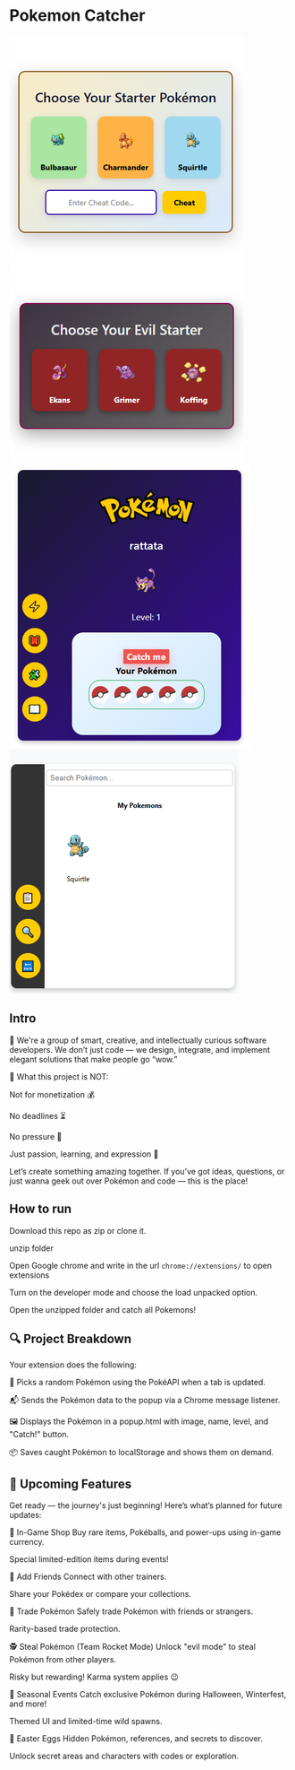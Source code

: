 # Pokemon Catcher

![Alt text](assets/intro1.PNG "Overview")
![Alt text](assets/intro2.PNG "Overview")
![Alt text](assets/intro3.PNG "Overview")
![Alt text](assets/intro4.PNG "Overview")


## Intro


🧠 We're a group of smart, creative, and intellectually curious software developers.
We don’t just code — we design, integrate, and implement elegant solutions that make people go “wow.”

🎯 What this project is NOT:

Not for monetization 💰

No deadlines ⏳

No pressure 🚫

Just passion, learning, and expression 🚀


Let’s create something amazing together. If you’ve got ideas, questions, or just wanna geek out over Pokémon and code — this is the place!

## How to run

Download this repo as zip or clone it.

unzip folder

Open Google chrome and write in the url `chrome://extensions/` to open extensions

Turn on the developer mode and choose the load unpacked option.

Open the unzipped folder and catch all Pokemons!

## 🔍 Project Breakdown
Your extension does the following:

  🧠 Picks a random Pokémon using the PokéAPI when a tab is updated.
  
  📬 Sends the Pokémon data to the popup via a Chrome message listener.
  
  🖼️ Displays the Pokémon in a popup.html with image, name, level, and "Catch!" button.
  
  📦 Saves caught Pokémon to localStorage and shows them on demand.

## 🚧 Upcoming Features
Get ready — the journey's just beginning! Here’s what’s planned for future updates:

🛒 In-Game Shop
Buy rare items, Pokéballs, and power-ups using in-game currency.

Special limited-edition items during events!

👥 Add Friends
Connect with other trainers.

Share your Pokédex or compare your collections.

🔁 Trade Pokémon
Safely trade Pokémon with friends or strangers.

Rarity-based trade protection.

🕵️ Steal Pokémon (Team Rocket Mode)
Unlock "evil mode" to steal Pokémon from other players.

Risky but rewarding! Karma system applies 😉

🎉 Seasonal Events
Catch exclusive Pokémon during Halloween, Winterfest, and more!

Themed UI and limited-time wild spawns.

🥚 Easter Eggs
Hidden Pokémon, references, and secrets to discover.

Unlock secret areas and characters with codes or exploration.


